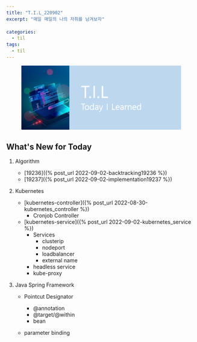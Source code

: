 ```yaml
---
title: "T.I.L_220902"
excerpt: "매일 매일의 나의 자취를 남겨보자"

categories:
  - til
tags:
  - til
---
```

<figure>
    <img src="/assets/images/til_image.png">
</figure>

## What's New for Today   
1. Algorithm
    - [19236]({% post_url 2022-09-02-backtracking19236 %})
    - [19237]({% post_url 2022-09-02-implementation19237 %})

2. Kubernetes 
    - [kubernetes-controller]({% post_url 2022-08-30-kubernetes_controller %})
        - Cronjob Controller
    - [kubernetes-service]({% post_url 2022-09-02-kubernetes_service %})
        - Services
            - clusterip
            - nodeport
            - loadbalancer
            - external name
        - headless service
        - kube-proxy

3. Java Spring Framework
    - Pointcut Designator
        - @annotation
        - @target/@within
        - bean

    - parameter binding








  




